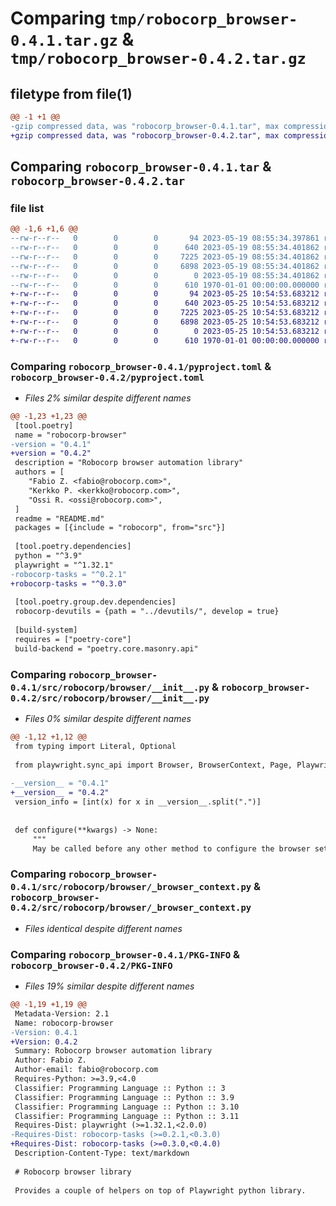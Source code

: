 # Comparing `tmp/robocorp_browser-0.4.1.tar.gz` & `tmp/robocorp_browser-0.4.2.tar.gz`

## filetype from file(1)

```diff
@@ -1 +1 @@
-gzip compressed data, was "robocorp_browser-0.4.1.tar", max compression
+gzip compressed data, was "robocorp_browser-0.4.2.tar", max compression
```

## Comparing `robocorp_browser-0.4.1.tar` & `robocorp_browser-0.4.2.tar`

### file list

```diff
@@ -1,6 +1,6 @@
--rw-r--r--   0        0        0       94 2023-05-19 08:55:34.397861 robocorp_browser-0.4.1/README.md
--rw-r--r--   0        0        0      640 2023-05-19 08:55:34.401862 robocorp_browser-0.4.1/pyproject.toml
--rw-r--r--   0        0        0     7225 2023-05-19 08:55:34.401862 robocorp_browser-0.4.1/src/robocorp/browser/__init__.py
--rw-r--r--   0        0        0     6898 2023-05-19 08:55:34.401862 robocorp_browser-0.4.1/src/robocorp/browser/_browser_context.py
--rw-r--r--   0        0        0        0 2023-05-19 08:55:34.401862 robocorp_browser-0.4.1/src/robocorp/browser/py.typed
--rw-r--r--   0        0        0      610 1970-01-01 00:00:00.000000 robocorp_browser-0.4.1/PKG-INFO
+-rw-r--r--   0        0        0       94 2023-05-25 10:54:53.683212 robocorp_browser-0.4.2/README.md
+-rw-r--r--   0        0        0      640 2023-05-25 10:54:53.683212 robocorp_browser-0.4.2/pyproject.toml
+-rw-r--r--   0        0        0     7225 2023-05-25 10:54:53.683212 robocorp_browser-0.4.2/src/robocorp/browser/__init__.py
+-rw-r--r--   0        0        0     6898 2023-05-25 10:54:53.683212 robocorp_browser-0.4.2/src/robocorp/browser/_browser_context.py
+-rw-r--r--   0        0        0        0 2023-05-25 10:54:53.683212 robocorp_browser-0.4.2/src/robocorp/browser/py.typed
+-rw-r--r--   0        0        0      610 1970-01-01 00:00:00.000000 robocorp_browser-0.4.2/PKG-INFO
```

### Comparing `robocorp_browser-0.4.1/pyproject.toml` & `robocorp_browser-0.4.2/pyproject.toml`

 * *Files 2% similar despite different names*

```diff
@@ -1,23 +1,23 @@
 [tool.poetry]
 name = "robocorp-browser"
-version = "0.4.1"
+version = "0.4.2"
 description = "Robocorp browser automation library"
 authors = [
 	"Fabio Z. <fabio@robocorp.com>",
 	"Kerkko P. <kerkko@robocorp.com>",
 	"Ossi R. <ossi@robocorp.com>",
 ]
 readme = "README.md"
 packages = [{include = "robocorp", from="src"}]
 
 [tool.poetry.dependencies]
 python = "^3.9"
 playwright = "^1.32.1"
-robocorp-tasks = "^0.2.1"
+robocorp-tasks = "^0.3.0"
 
 [tool.poetry.group.dev.dependencies]
 robocorp-devutils = {path = "../devutils/", develop = true}
 
 [build-system]
 requires = ["poetry-core"]
 build-backend = "poetry.core.masonry.api"
```

### Comparing `robocorp_browser-0.4.1/src/robocorp/browser/__init__.py` & `robocorp_browser-0.4.2/src/robocorp/browser/__init__.py`

 * *Files 0% similar despite different names*

```diff
@@ -1,12 +1,12 @@
 from typing import Literal, Optional
 
 from playwright.sync_api import Browser, BrowserContext, Page, Playwright
 
-__version__ = "0.4.1"
+__version__ = "0.4.2"
 version_info = [int(x) for x in __version__.split(".")]
 
 
 def configure(**kwargs) -> None:
     """
     May be called before any other method to configure the browser settings.
```

### Comparing `robocorp_browser-0.4.1/src/robocorp/browser/_browser_context.py` & `robocorp_browser-0.4.2/src/robocorp/browser/_browser_context.py`

 * *Files identical despite different names*

### Comparing `robocorp_browser-0.4.1/PKG-INFO` & `robocorp_browser-0.4.2/PKG-INFO`

 * *Files 19% similar despite different names*

```diff
@@ -1,19 +1,19 @@
 Metadata-Version: 2.1
 Name: robocorp-browser
-Version: 0.4.1
+Version: 0.4.2
 Summary: Robocorp browser automation library
 Author: Fabio Z.
 Author-email: fabio@robocorp.com
 Requires-Python: >=3.9,<4.0
 Classifier: Programming Language :: Python :: 3
 Classifier: Programming Language :: Python :: 3.9
 Classifier: Programming Language :: Python :: 3.10
 Classifier: Programming Language :: Python :: 3.11
 Requires-Dist: playwright (>=1.32.1,<2.0.0)
-Requires-Dist: robocorp-tasks (>=0.2.1,<0.3.0)
+Requires-Dist: robocorp-tasks (>=0.3.0,<0.4.0)
 Description-Content-Type: text/markdown
 
 # Robocorp browser library
 
 Provides a couple of helpers on top of Playwright python library.
```

